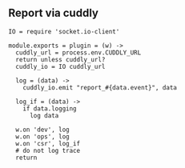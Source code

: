 Report via cuddly
-----------------

    IO = require 'socket.io-client'

    module.exports = plugin = (w) ->
      cuddly_url = process.env.CUDDLY_URL
      return unless cuddly_url?
      cuddly_io = IO cuddly_url

      log = (data) ->
        cuddly_io.emit "report_#{data.event}", data

      log_if = (data) ->
        if data.logging
          log data

      w.on 'dev', log
      w.on 'ops', log
      w.on 'csr', log_if
      # do not log trace
      return
